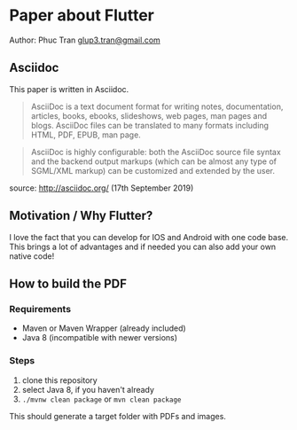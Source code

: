 # Paper about Flutter

Author: Phuc Tran <glup3.tran@gmail.com>

## Asciidoc

This paper is written in Asciidoc.

> AsciiDoc is a text document format for writing notes, documentation, articles, books, ebooks, slideshows, web pages, man pages and blogs. AsciiDoc files can be translated to many formats including HTML, PDF, EPUB, man page.
  
> AsciiDoc is highly configurable: both the AsciiDoc source file syntax and the backend output markups (which can be almost any type of SGML/XML markup) can be customized and extended by the user.

source: http://asciidoc.org/ (17th September 2019)

## Motivation / Why Flutter?

I love the fact that you can develop for IOS and Android with one code base.
This brings a lot of advantages and if needed you can also add your own native code! 

## How to build the PDF

### Requirements

- Maven or Maven Wrapper (already included)
- Java 8 (incompatible with newer versions)

### Steps

1) clone this repository
2) select Java 8, if you haven't already
3) `./mvnw clean package` or `mvn clean package`

This should generate a target folder with PDFs and images.
